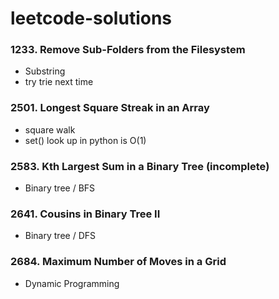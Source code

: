 # leetcode-solutions

### 1233. Remove Sub-Folders from the Filesystem
- Substring
- try trie next time

### 2501. Longest Square Streak in an Array
- square walk
- set() look up in python is O(1)

### 2583. Kth Largest Sum in a Binary Tree (incomplete)
- Binary tree / BFS

### 2641. Cousins in Binary Tree II
- Binary tree / DFS

### 2684. Maximum Number of Moves in a Grid
- Dynamic Programming
